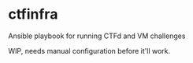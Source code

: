 # ctfinfra
Ansible playbook for running CTFd and VM challenges

WIP, needs manual configuration before it'll work.
